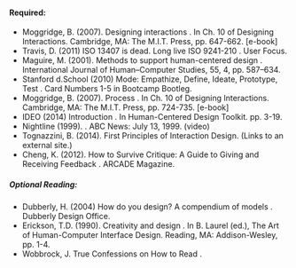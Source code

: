 #### Required:
* Moggridge, B. (2007). Designing interactions  . In Ch. 10 of Designing Interactions. Cambridge, MA: The M.I.T. Press, pp. 647-662. [e-book]
*	Travis, D. (2011) ISO 13407 is dead. Long live ISO 9241-210  . User Focus.
*	Maguire, M. (2001). Methods to support human-centered design  . International Journal of Human–Computer Studies, 55, 4, pp. 587–634.
*	Stanford d.School (2010) Mode: Empathize, Define, Ideate, Prototype, Test  . Card Numbers 1-5 in Bootcamp Bootleg.
*	Moggridge, B. (2007). Process  . In Ch. 10 of Designing Interactions. Cambridge, MA: The M.I.T. Press, pp. 724-735. [e-book]
*	IDEO (2014) Introduction  . In Human-Centered Design Toolkit. pp. 3-19.
*	Nightline (1999).  . ABC News: July 13, 1999. (video)
*	Tognazzini, B. (2014). First Principles of Interaction Design. (Links to an external site.)
*	Cheng, K. (2012). How to Survive Critique: A Guide to Giving and Receiving Feedback  . ARCADE Magazine.


##### Optional Reading:
*	Dubberly, H. (2004) How do you design? A compendium of models  . Dubberly Design Office.
*	Erickson, T.D. (1990). Creativity and design  . In B. Laurel (ed.), The Art of Human-Computer Interface Design. Reading, MA: Addison-Wesley, pp. 1-4.
*	Wobbrock, J. True Confessions on How to Read  .
